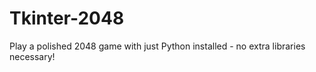 # Tkinter-2048
Play a polished 2048 game with just Python installed - no extra libraries necessary!
